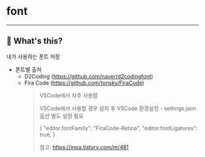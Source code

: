 # font

---

## 📅 What's this?

내가 사용하는 폰트 저장

- 폰트별 출처
  - D2Coding (https://github.com/naver/d2codingfont)
  - Fira Code (https://github.com/tonsky/FiraCode)
    > VSCode에서 자주 사용함
    > 
    > VSCode에서 사용할 경우 설치 후 VSCode 환경설정 - settings.json 옵션 별도 설정 필요
    > 
    > {
      "editor.fontFamily": "FiraCode-Retina",
       "editor.fontLigatures": true,
     }
    > 
    > 참고: https://inpa.tistory.com/m/481
